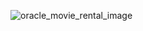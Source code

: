 ![oracle_movie_rental_image](https://github.com/RahalK/movie_rental_oracle_sql/assets/149255583/e22d9f05-b9ac-4908-b8d0-9ad76a1e0b89)
